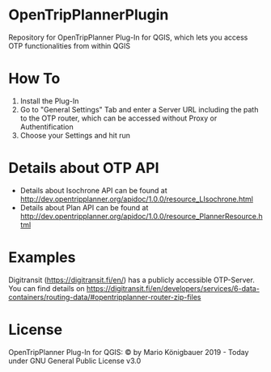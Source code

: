 # OpenTripPlannerPlugin
Repository for OpenTripPlanner Plug-In for QGIS, which lets you access OTP functionalities from within QGIS

# How To
1. Install the Plug-In
2. Go to "General Settings" Tab and enter a Server URL including the path to the OTP router, which can be accessed without Proxy or Authentification
3. Choose your Settings and hit run

# Details about OTP API
- Details about Isochrone API can be found at http://dev.opentripplanner.org/apidoc/1.0.0/resource_LIsochrone.html
- Details about Plan API can be found at http://dev.opentripplanner.org/apidoc/1.0.0/resource_PlannerResource.html

# Examples
Digitransit (https://digitransit.fi/en/) has a publicly accessible OTP-Server. You can find details on https://digitransit.fi/en/developers/services/6-data-containers/routing-data/#opentripplanner-router-zip-files


# License
OpenTripPlanner Plug-In for QGIS: © by Mario Königbauer 2019 - Today under GNU General Public License v3.0

